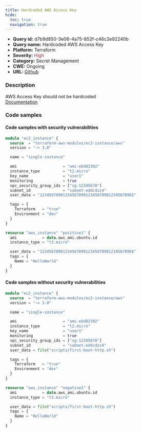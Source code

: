 ```yaml
---
title: Hardcoded AWS Access Key
hide:
  toc: true
  navigation: true
---
```


-   **Query id:** d7b9d850-3e06-4a75-852f-c46c2e92240b
-   **Query name:** Hardcoded AWS Access Key
-   **Platform:** Terraform
-   **Severity:** <span style="color:#bb2124">High</span>
-   **Category:** Secret Management
-   **CWE:** Ongoing
-   **URL:** [Github](https://github.com/DataDog/kics/tree/master/assets/queries/terraform/aws/hardcoded_aws_access_key)

### Description
AWS Access Key should not be hardcoded<br>
[Documentation](https://registry.terraform.io/providers/hashicorp/aws/latest/docs/resources/instance)

### Code samples
#### Code samples with security vulnerabilities
```tf title="Positive test num. 1 - tf file" hl_lines="13"
module "ec2_instance" {
  source  = "terraform-aws-modules/ec2-instance/aws"
  version = "~> 3.0"

  name = "single-instance"

  ami                    = "ami-ebd02392"
  instance_type          = "t2.micro"
  key_name               = "user1"
  monitoring             = true
  vpc_security_group_ids = ["sg-12345678"]
  subnet_id              = "subnet-eddcdzz4"
  user_data = "1234567890123456789012345678901234567890$"

  tags = {
    Terraform   = "true"
    Environment = "dev"
  }
}

```
```tf title="Positive test num. 2 - tf file" hl_lines="5"
resource "aws_instance" "positive1" {
  ami           = data.aws_ami.ubuntu.id
  instance_type = "t3.micro"

  user_data = "1234567890123456789012345678901234567890$"
  tags = {
    Name = "HelloWorld"
  }
}


```


#### Code samples without security vulnerabilities
```tf title="Negative test num. 1 - tf file"
module "ec2_instance" {
  source  = "terraform-aws-modules/ec2-instance/aws"
  version = "~> 3.0"

  name = "single-instance"

  ami                    = "ami-ebd02392"
  instance_type          = "t2.micro"
  key_name               = "user1"
  monitoring             = true
  vpc_security_group_ids = ["sg-12345678"]
  subnet_id              = "subnet-eddcdzz4"
  user_data = file("scripts/first-boot-http.sh")

  tags = {
    Terraform   = "true"
    Environment = "dev"
  }
}

```
```tf title="Negative test num. 2 - tf file"
resource "aws_instance" "negative1" {
  ami           = data.aws_ami.ubuntu.id
  instance_type = "t3.micro"

  user_data = file("scripts/first-boot-http.sh")
  tags = {
    Name = "HelloWorld"
  }
}


```
